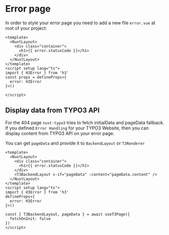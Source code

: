 # Error page

In order to style your error page you need to add a new file `error.vue` at root of your project:

```vue
<template>
  <NuxtLayout>
    <div class="container">
      <h1>{{ error.statusCode }}</h1>
    </div>
  </NuxtLayout>
</template>
<script setup lang="ts">
import { H3Error } from 'h3'
const props = defineProps<{
  error: H3Error
}>()

</script>
```

## Display data from TYPO3 API 

For the 404 page `nuxt-typo3` tries to fetch initialData and pageData fallback.
If you defined `Error Handling` for your TYPO3 Website, then you can display content from TYPO3 API on your error page. 

You can get `pageData` and provide it to `BackendLayout` or `T3Renderer`

```vue
<template>
  <NuxtLayout>
    <div class="container">
      <h1>{{ error.statusCode }}</h1>
    </div>
    <T3BackendLayout v-if="pageData" :content="pageData.content" />
  </NuxtLayout>
</template>
<script setup lang="ts">
import { H3Error } from 'h3'
defineProps<{
  error: H3Error
}>()

const { T3BackendLayout, pageData } = await useT3Page({
  fetchOnInit: false
})
</script>
```
